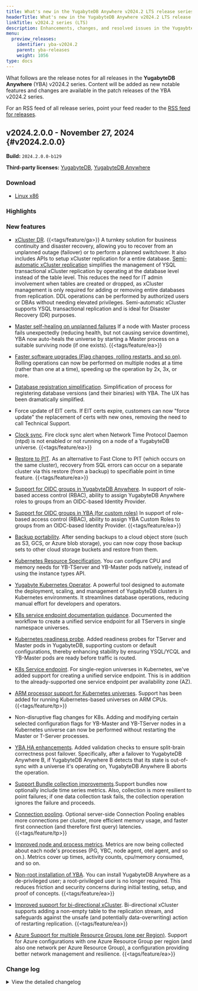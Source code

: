 ```yaml
---
title: What's new in the YugabyteDB Anywhere v2024.2 LTS release series
headerTitle: What's new in the YugabyteDB Anywhere v2024.2 LTS release series
linkTitle: v2024.2 series (LTS)
description: Enhancements, changes, and resolved issues in the YugaybteDB Anywhere v2024.2 LTS release series.
menu:
  preview_releases:
    identifier: yba-v2024.2
    parent: yba-releases
    weight: 1056
type: docs
---
```


What follows are the release notes for all releases in the **YugabyteDB Anywhere** (YBA) v2024.2 series. Content will be added as new notable features and changes are available in the patch releases of the YBA v2024.2 series.

For an RSS feed of all release series, point your feed reader to the [RSS feed for releases](../index.xml).

## v2024.2.0.0 - November 27, 2024 {#v2024.2.0.0}

**Build:** `2024.2.0.0-b129`

**Third-party licenses:** [YugabyteDB](https://downloads.yugabyte.com/releases/2024.2.0.0/yugabytedb-2024.2.0.0-b129-third-party-licenses.html), [YugabyteDB Anywhere](https://downloads.yugabyte.com/releases/2024.2.0.0/yugabytedb-anywhere-2024.2.0.0-b129-third-party-licenses.html)

### Download

<ul class="nav yb-pills">
 <li>
   <a href="https://downloads.yugabyte.com/releases/2024.2.0.0/yba_installer_full-2024.2.0.0-b129-linux-x86_64.tar.gz">
     <i class="fa-brands fa-linux"></i>
     <span>Linux x86</span>
   </a>
 </li>
</ul>

### Highlights

### New features

* [xCluster DR](/stable/yugabyte-platform/back-up-restore-universes/disaster-recovery/). {{<tags/feature/ga>}} A turnkey solution for business continuity and disaster recovery, allowing you to recover from an unplanned outage (failover) or to perform a planned switchover. It also includes APIs to setup xCluster replication for a entire database. [Semi-automatic xCluster replication](/preview/deploy/multi-dc/async-replication/async-replication-transactional/) simplifies the management of YSQL transactional xCluster replication by operating at the database level instead of the table level. This reduces the need for IT admin involvement when tables are created or dropped, as xCluster management is only required for adding or removing entire databases from replication. DDL operations can be performed by authorized users or DBAs without needing elevated privileges. Semi-automatic xCluster supports YSQL transactional replication and is ideal for Disaster Recovery (DR) purposes.

* [Master self-healing on unplanned failures](/stable/yugabyte-platform/manage-deployments/remove-nodes/) If a node with Master process fails unexpectedly (reducing health, but not causing service downtime), YBA now auto-heals the universe by starting a Master process on a suitable surviving node (if one exists). {{<tags/feature/ea>}}

* [Faster software upgrades (Flag changes, rolling restarts, and so on)](/stable/yugabyte-platform/manage-deployments/edit-config-flags/#rolling-restart-in-batches). Rolling operations can now be performed on multiple nodes at a time (rather than one at a time), speeding up the operation by 2x, 3x, or more.

* [Database registration simplification](/stable/yugabyte-platform/manage-deployments/ybdb-releases/). Simplification of process for registering database versions (and their binaries) with YBA. The UX has been dramatically simplified.

* Force update of EIT certs. If EIT certs expire, customers can now "force update" the replacement of certs with new ones, removing the need to call Technical Support.

* [Clock sync](). Fire clock sync alert when Network Time Protocol Daemon (ntpd) is not enabled or not running on a node of a YugabyteDB universe. {{<tags/feature/ea>}}

* [Restore to PIT](/stable/yugabyte-platform/back-up-restore-universes/restore-universe-data/#restore-a-pitr-enabled-backup). As an alternative to Fast Clone to PIT (which occurs on the same cluster), recovery from SQL errors can occur on a separate cluster via this restore (from a backup) to specifiable point in time feature. {{<tags/feature/ea>}}

* [Support for OIDC groups in YugabyteDB Anywhere](/stable/yugabyte-platform/administer-yugabyte-platform/oidc-authentication/#use-oidc-groups-with-yugabytedb-anywhere-roles). In support of role-based access control (RBAC), ability to assign YugabyteDB Anywhere roles to groups from an OIDC-based Identity Provider.

* [Support for OIDC groups in YBA (for custom roles)]() In support of role-based access control (RBAC), ability to assign YBA Custom Roles to groups from an OIDC-based Identity Provider. {{<tags/feature/ea>}}

* [Backup portability](/stable/yugabyte-platform/back-up-restore-universes/restore-universe-data/#advanced-restore-procedure). After sending backups to a cloud object store (such as S3, GCS, or Azure blob storage), you can now copy those backup sets to other cloud storage buckets and restore from them.

* [Kubernetes Resource Specification](/stable/yugabyte-platform/create-deployments/create-universe-multi-zone-kubernetes/#instance-configuration). You can configure CPU and memory needs for YB-TServer and YB-Master pods natively, instead of using the instance types API.

* [Yugabyte Kubernetes Operator](/stable/yugabyte-platform/anywhere-automation/yb-kubernetes-operator/). A powerful tool designed to automate the deployment, scaling, and management of YugabyteDB clusters in Kubernetes environments. It streamlines database operations, reducing manual effort for developers and operators.

* [K8s service endpoint documentation guidance](/stable/yugabyte-platform/create-deployments/create-universe-multi-zone-kubernetes/#create-common-yb-tserver-service-for-zones). Documented the workflow to create a unified service endpoint for all TServers in single namespace universes.

* [Kubernetes readiness probe](/stable/yugabyte-platform/create-deployments/create-universe-multi-zone-kubernetes/#configure-helm-overrides). Added readiness probes for TServer and Master pods in YugabyteDB, supporting custom or default configurations, thereby enhancing stability by ensuring YSQL/YCQL and YB-Master pods are ready before traffic is routed.

* [K8s Service endpoint](/stable/yugabyte-platform/create-deployments/create-universe-multi-zone-kubernetes/#create-a-common-load-balancer-service-for-yb-masters-yb-tservers). For single-region universes in Kubernetes, we've added support for creating a unified service endpoint.  This is in addition to the already-supported one service endpoint per availability zone (AZ).

* [ARM processor support for Kubernetes universes](/stable/yugabyte-platform/create-deployments/create-universe-multi-zone-kubernetes/). Support has been added for running Kubernetes-based universes on ARM CPUs. {{<tags/feature/tp>}}

* Non-disruptive flag changes for K8s. Adding and modifying certain selected configuration flags for YB-Master and YB-TServer nodes in a Kubernetes universe can now be performed without restarting the Master or T-Server processes.

* [YBA HA enhancements](/stable/yugabyte-platform/troubleshoot/universe-issues/). Added validation checks to ensure split-brain correctness post failover. Specifically, after a failover to YugabyteDB Anywhere B, if YugabyteDB Anywhere B detects that its state is out-of-sync with a universe it's operating on, YugabyteDB Anywhere B aborts the operation.

* [Support Bundle collection improvements](/stable/yugabyte-platform/troubleshoot/universe-issues/#use-support-bundles).Support bundles now optionally include time series metrics.  Also, collection is more resilient to point failures; if one data collection task fails, the collection operation ignores the failure and proceeds.

* [Connection pooling](). Optional server-side Connection Pooling enables more connections per cluster, more efficient memory usage, and faster first connection (and therefore first query) latencies. {{<tags/feature/tp>}}

* [Improved node and process metrics](/stable/yugabyte-platform/alerts-monitoring/anywhere-metrics/#per-process). Metrics are now being collected about each node's processes (PG, YBC, node agent, otel agent, and so on.). Metrics cover up times, activity counts, cpu/memory consumed, and so on.

* [Non-root installation of YBA](/stable/yugabyte-platform/install-yugabyte-platform/install-software/installer/). You can install YugabyteDB Anywhere as a de-privileged user; a root-privileged user is no longer required.  This reduces friction and security concerns during initial testing, setup, and proof of concepts. {{<tags/feature/ea>}}

* [Improved support for bi-directional xCluster](). Bi-directional xCluster supports adding a non-empty table to the replication stream, and safeguards against the unsafe (and potentially data-overwriting) action of restarting replication. {{<tags/feature/ea>}}

* [Azure Support for multiple Resource Groups (one per Region)](/stable/yugabyte-platform/configure-yugabyte-platform/azure). Support for Azure configurations with one Azure Resource Group per region (and also one network per Azure Resource Group), a configuration providing better network management and resilience. {{<tags/feature/ea>}}

### Change log

<details>
  <summary>View the detailed changelog</summary>

</details>